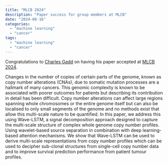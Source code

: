 ```yaml
---
title: "MLCB 2024"
description: "Paper success for group members at MLCB"
date: "2024-08-16"
categories:
  - "machine learning"
  - "cancer"
tags:
  - "machine learning"
  - "cancer"
---
```


Congratulations to [Charles Gadd](../../authors/gadd) on having his paper accepted at [MLCB 2024](https://sites.google.com/cs.washington.edu/mlcb2024/home?authuser=0).

Changes in the number of copies of certain parts of the genome, known as copy number alterations (CNAs), due to somatic mutation processes are a hallmark of many cancers. This genomic complexity is known to be associated with poorer outcomes for patients but describing its contribution in detail has been difficult. Copy number alterations can affect large regions spanning whole chromosomes or the entire genome itself but can also be localised to only small segments of the genome and no methods exist that allow this multi-scale nature to be quantified. In this paper, we address this using Wave-LSTM, a signal decomposition approach designed to capture the multi-scale structure of complex whole genome copy number profiles. Using wavelet-based source separation in combination with deep learning-based attention mechanisms. We show that Wave-LSTM can be used to derive multi-scale representations from copy number profiles which can be used to decipher sub-clonal structures from single-cell copy number data and to improve survival prediction performance from patient tumour profiles.